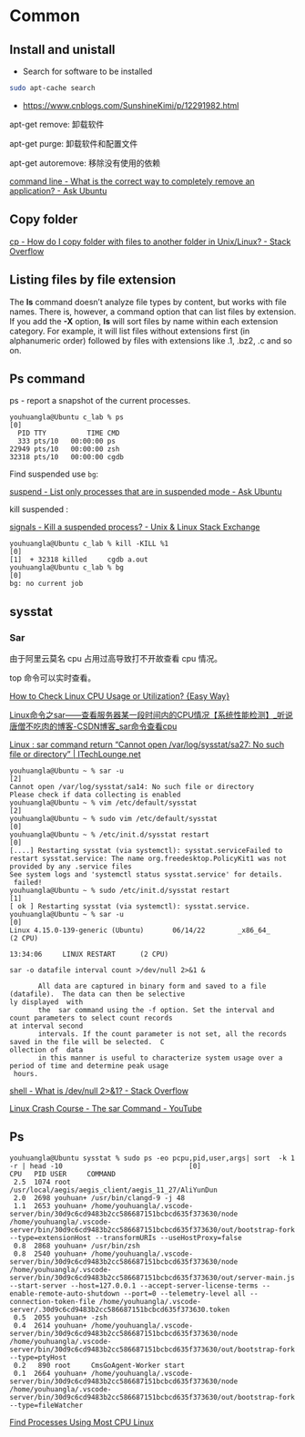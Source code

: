 # Common

## Install and unistall

* Search for software to be installed

```zsh
sudo apt-cache search
```

* <https://www.cnblogs.com/SunshineKimi/p/12291982.html>

apt-get remove: 卸载软件

apt-get purge: 卸载软件和配置文件

apt-get autoremove: 移除没有使用的依赖

[command line \- What is the correct way to completely remove an application? \- Ask Ubuntu](https://askubuntu.com/questions/187888/what-is-the-correct-way-to-completely-remove-an-application)

## Copy folder

[cp \- How do I copy folder with files to another folder in Unix/Linux? \- Stack Overflow](https://stackoverflow.com/questions/14922562/how-do-i-copy-folder-with-files-to-another-folder-in-unix-linux)

## Listing files by file extension

The **ls** command doesn’t analyze file types by content, but works with file names. There is, however, a command option that can list files by extension. If you add the **-X** option, **ls** will sort files by name within each extension category. For example, it will list files without extensions first (in alphanumeric order) followed by files with extensions like .1, .bz2, .c and so on.

## Ps command

ps - report a snapshot of the current processes.

```shell
youhuangla@Ubuntu c_lab % ps                                                                                        [0]
  PID TTY          TIME CMD
  333 pts/10   00:00:00 ps
22949 pts/10   00:00:00 zsh
32318 pts/10   00:00:00 cgdb
```

Find suspended use `bg`:

[suspend \- List only processes that are in suspended mode \- Ask Ubuntu](https://askubuntu.com/questions/897392/list-only-processes-that-are-in-suspended-mode)

kill suspended :

[signals \- Kill a suspended process? \- Unix & Linux Stack Exchange](https://unix.stackexchange.com/questions/223408/kill-a-suspended-process)

```shell
youhuangla@Ubuntu c_lab % kill -KILL %1                                                                             [0]
[1]  + 32318 killed     cgdb a.out                                                                                      
youhuangla@Ubuntu c_lab % bg                                                                                        [0]
bg: no current job
```

## sysstat

### Sar

由于阿里云莫名 cpu 占用过高导致打不开故查看 cpu 情况。

top 命令可以实时查看。

[How to Check Linux CPU Usage or Utilization? \{Easy Way\}](https://phoenixnap.com/kb/check-cpu-usage-load-linux)

[Linux命令之sar——查看服务器某一段时间内的CPU情况【系统性能检测】\_听说唐僧不吃肉的博客\-CSDN博客\_sar命令查看cpu](https://blog.csdn.net/xu710263124/article/details/117437977)

[Linux : sar command return “Cannot open /var/log/sysstat/sa27: No such file or directory” \| ITechLounge\.net](https://www.itechlounge.net/2020/08/linux-sar-command-return-cannot-open-var-log-sysstat-sa27-no-such-file-or-directory/)

```shell
youhuangla@Ubuntu ~ % sar -u                                                                                                 [2]
Cannot open /var/log/sysstat/sa14: No such file or directory
Please check if data collecting is enabled
youhuangla@Ubuntu ~ % vim /etc/default/sysstat                                                                               [2]
youhuangla@Ubuntu ~ % sudo vim /etc/default/sysstat                                                                          [0]
youhuangla@Ubuntu ~ % /etc/init.d/sysstat restart                                                                            [0]
[....] Restarting sysstat (via systemctl): sysstat.serviceFailed to restart sysstat.service: The name org.freedesktop.PolicyKit1 was not provided by any .service files
See system logs and 'systemctl status sysstat.service' for details.
 failed!
youhuangla@Ubuntu ~ % sudo /etc/init.d/sysstat restart                                                                       [1]
[ ok ] Restarting sysstat (via systemctl): sysstat.service.
youhuangla@Ubuntu ~ % sar -u                                                                                                 [0]
Linux 4.15.0-139-generic (Ubuntu)       06/14/22        _x86_64_        (2 CPU)

13:34:06     LINUX RESTART      (2 CPU)
```



```shell
sar -o datafile interval count >/dev/null 2>&1 &

       All data are captured in binary form and saved to a file (datafile).  The data can then be selective
ly displayed  with
       the  sar command using the -f option. Set the interval and count parameters to select count records 
at interval second
       intervals. If the count parameter is not set, all the records saved in the file will be selected.  C
ollection of  data
       in this manner is useful to characterize system usage over a period of time and determine peak usage
 hours.

```

[shell \- What is /dev/null 2>&1? \- Stack Overflow](https://stackoverflow.com/questions/10508843/what-is-dev-null-21)

[Linux Crash Course \- The sar Command \- YouTube](https://www.youtube.com/watch?v=_4WVPSfGqos&ab_channel=LearnLinuxTV)

## Ps

```shell
youhuangla@Ubuntu sysstat % sudo ps -eo pcpu,pid,user,args| sort  -k 1 -r | head -10                               [0]
CPU   PID USER     COMMAND
 2.5  1074 root     /usr/local/aegis/aegis_client/aegis_11_27/AliYunDun
 2.0  2698 youhuan+ /usr/bin/clangd-9 -j 48
 1.1  2653 youhuan+ /home/youhuangla/.vscode-server/bin/30d9c6cd9483b2cc586687151bcbcd635f373630/node /home/youhuangla/.vscode-server/bin/30d9c6cd9483b2cc586687151bcbcd635f373630/out/bootstrap-fork --type=extensionHost --transformURIs --useHostProxy=false
 0.8  2868 youhuan+ /usr/bin/zsh
 0.8  2540 youhuan+ /home/youhuangla/.vscode-server/bin/30d9c6cd9483b2cc586687151bcbcd635f373630/node /home/youhuangla/.vscode-server/bin/30d9c6cd9483b2cc586687151bcbcd635f373630/out/server-main.js --start-server --host=127.0.0.1 --accept-server-license-terms --enable-remote-auto-shutdown --port=0 --telemetry-level all --connection-token-file /home/youhuangla/.vscode-server/.30d9c6cd9483b2cc586687151bcbcd635f373630.token
 0.5  2055 youhuan+ -zsh
 0.4  2614 youhuan+ /home/youhuangla/.vscode-server/bin/30d9c6cd9483b2cc586687151bcbcd635f373630/node /home/youhuangla/.vscode-server/bin/30d9c6cd9483b2cc586687151bcbcd635f373630/out/bootstrap-fork --type=ptyHost
 0.2   890 root     CmsGoAgent-Worker start
 0.1  2664 youhuan+ /home/youhuangla/.vscode-server/bin/30d9c6cd9483b2cc586687151bcbcd635f373630/node /home/youhuangla/.vscode-server/bin/30d9c6cd9483b2cc586687151bcbcd635f373630/out/bootstrap-fork --type=fileWatcher
```

[Find Processes Using Most CPU Linux](https://linuxhint.com/find-processes-using-cpu-linux/)

